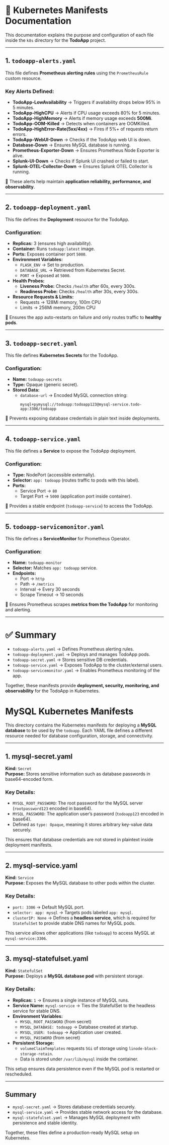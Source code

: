 # 📘 Kubernetes Manifests Documentation

This documentation explains the purpose and configuration of each file inside the `k8s` directory for the **TodoApp** project.

---

## 1. `todoapp-alerts.yaml`

This file defines **Prometheus alerting rules** using the `PrometheusRule` custom resource.

### Key Alerts Defined:
- **TodoApp-LowAvailability** → Triggers if availability drops below 95% in 5 minutes.  
- **TodoApp-HighCPU** → Alerts if CPU usage exceeds 80% for 5 minutes.  
- **TodoApp-HighMemory** → Alerts if memory usage exceeds **500Mi**.  
- **TodoApp-OOM-Killed** → Detects when containers are OOMKilled.  
- **TodoApp-HighError-Rate(5xx/4xx)** → Fires if 5%+ of requests return errors.  
- **TodoApp-WebUI-Down** → Checks if the TodoApp web UI is down.  
- **Database-Down** → Ensures MySQL database is running.  
- **Prometheus-Exporter-Down** → Ensures Prometheus Node Exporter is alive.  
- **Splunk-UI-Down** → Checks if Splunk UI crashed or failed to start.  
- **Splunk-OTEL-Collector-Down** → Ensures Splunk OTEL Collector is running.  

📌 These alerts help maintain **application reliability, performance, and observability**.

---

## 2. `todoapp-deployment.yaml`

This file defines the **Deployment** resource for the TodoApp.

### Configuration:
- **Replicas:** 3 (ensures high availability).  
- **Container:** Runs `todoapp:latest` image.  
- **Ports:** Exposes container port `5000`.  
- **Environment Variables:**
  - `FLASK_ENV` → Set to production.  
  - `DATABASE_URL` → Retrieved from Kubernetes Secret.  
  - `PORT` → Exposed at `5000`.  
- **Health Probes:**
  - **Liveness Probe:** Checks `/health` after 60s, every 300s.  
  - **Readiness Probe:** Checks `/health` after 30s, every 300s.  
- **Resource Requests & Limits:**
  - Requests → 128Mi memory, 100m CPU  
  - Limits → 256Mi memory, 200m CPU  

📌 Ensures the app auto-restarts on failure and only routes traffic to **healthy pods**.

---

## 3. `todoapp-secret.yaml`

This file defines **Kubernetes Secrets** for the TodoApp.

### Configuration:
- **Name:** `todoapp-secrets`  
- **Type:** Opaque (generic secret).  
- **Stored Data:**
  - `database-url` → Encoded MySQL connection string:  
    ```
    mysql+pymysql://todoapp:todoapp123@mysql-service.todo-app:3306/todoapp
    ```

📌 Prevents exposing database credentials in plain text inside deployments.

---

## 4. `todoapp-service.yaml`

This file defines a **Service** to expose the TodoApp deployment.

### Configuration:
- **Type:** NodePort (accessible externally).  
- **Selector:** `app: todoapp` (routes traffic to pods with this label).  
- **Ports:**
  - Service Port → `80`  
  - Target Port → `5000` (application port inside container).  

📌 Provides a stable endpoint (`todoapp-service`) to access the TodoApp.

---

## 5. `todoapp-servicemonitor.yaml`

This file defines a **ServiceMonitor** for Prometheus Operator.

### Configuration:
- **Name:** `todoapp-monitor`  
- **Selector:** Matches `app: todoapp` service.  
- **Endpoints:**
  - Port → `http`  
  - Path → `/metrics`  
  - Interval → Every 30 seconds  
  - Scrape Timeout → 10 seconds  

📌 Ensures Prometheus scrapes **metrics from the TodoApp** for monitoring and alerting.

---

# ✅ Summary

- `todoapp-alerts.yaml` → Defines Prometheus alerting rules.  
- `todoapp-deployment.yaml` → Deploys and manages TodoApp pods.  
- `todoapp-secret.yaml` → Stores sensitive DB credentials.  
- `todoapp-service.yaml` → Exposes TodoApp to the cluster/external users.  
- `todoapp-servicemonitor.yaml` → Enables Prometheus monitoring of the app.  

Together, these manifests provide **deployment, security, monitoring, and observability** for the TodoApp in Kubernetes.

# MySQL Kubernetes Manifests

This directory contains the Kubernetes manifests for deploying a **MySQL database** to be used by the `todoapp`. Each YAML file defines a different resource needed for database configuration, storage, and connectivity.

---

## 1. mysql-secret.yaml

**Kind:** `Secret`  
**Purpose:** Stores sensitive information such as database passwords in base64-encoded form.

### Key Details:
- `MYSQL_ROOT_PASSWORD`: The root password for the MySQL server (`rootpassword123` encoded in base64).
- `MYSQL_PASSWORD`: The application user’s password (`todoapp123` encoded in base64).
- Defined as `type: Opaque`, meaning it stores arbitrary key-value data securely.

This ensures that database credentials are not stored in plaintext inside deployment manifests.

---

## 2. mysql-service.yaml

**Kind:** `Service`  
**Purpose:** Exposes the MySQL database to other pods within the cluster.

### Key Details:
- `port: 3306` → Default MySQL port.
- `selector: app: mysql` → Targets pods labeled `app: mysql`.
- `clusterIP: None` → Defines a **headless service**, which is required for `StatefulSet` to provide stable DNS names for MySQL pods.

This service allows other applications (like `todoapp`) to access MySQL at `mysql-service:3306`.

---

## 3. mysql-statefulset.yaml

**Kind:** `StatefulSet`  
**Purpose:** Deploys a **MySQL database pod** with persistent storage.

### Key Details:
- **Replicas:** `1` → Ensures a single instance of MySQL runs.
- **Service Name:** `mysql-service` → Ties the StatefulSet to the headless service for stable DNS.
- **Environment Variables:**  
  - `MYSQL_ROOT_PASSWORD` (from secret)  
  - `MYSQL_DATABASE: todoapp` → Database created at startup.  
  - `MYSQL_USER: todoapp` → Application user created.  
  - `MYSQL_PASSWORD` (from secret)  
- **Persistent Storage:**  
  - `volumeClaimTemplates` requests `5Gi` of storage using `linode-block-storage-retain`.  
  - Data is stored under `/var/lib/mysql` inside the container.

This setup ensures data persistence even if the MySQL pod is restarted or rescheduled.

---

## Summary

- `mysql-secret.yaml` → Stores database credentials securely.  
- `mysql-service.yaml` → Provides stable network access for the database.  
- `mysql-statefulset.yaml` → Manages MySQL deployment with persistence and stable identity.

Together, these files define a production-ready MySQL setup on Kubernetes.
